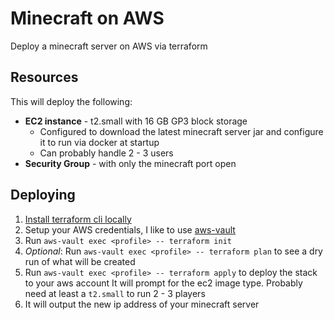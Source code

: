 # Minecraft on AWS
Deploy a minecraft server on AWS via terraform

## Resources
This will deploy the following:
* **EC2 instance** - t2.small with 16 GB GP3 block storage
  * Configured to download the latest minecraft server jar and configure it to run via docker at startup
  * Can probably handle 2 - 3 users
* **Security Group** - with only the minecraft port open

## Deploying
1. [Install terraform cli locally](https://developer.hashicorp.com/terraform/tutorials/aws-get-started/install-cli)
1. Setup your AWS credentials, I like to use [aws-vault](https://github.com/99designs/aws-vault)
1. Run `aws-vault exec <profile> -- terraform init`
1. *Optional*: Run `aws-vault exec <profile> -- terraform plan` to see a dry run of what will be created
1. Run `aws-vault exec <profile> -- terraform apply` to deploy the stack to your aws account
   It will prompt for the ec2 image type. Probably need at least a `t2.small` to run 2 - 3 players
1. It will output the new ip address of your minecraft server
